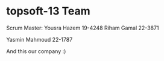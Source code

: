 topsoft-13 Team
==============
Scrum Master: Yousra Hazem 19-4248
Riham Gamal 22-3871

Yasmin Mahmoud 22-1787


And this our company :)